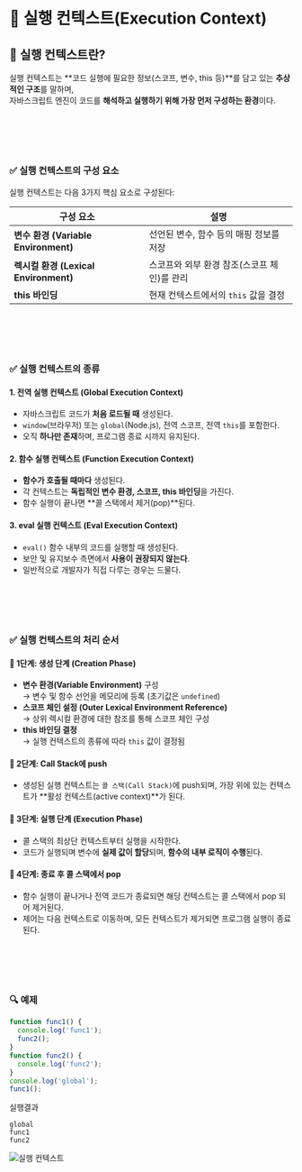 
# 📝 실행 컨텍스트(Execution Context)

## 📌 실행 컨텍스트란?

실행 컨텍스트는 **코드 실행에 필요한 정보(스코프, 변수, this 등)**를 담고 있는 **추상적인 구조**를 말하며,  
자바스크립트 엔진이 코드를 **해석하고 실행하기 위해 가장 먼저 구성하는 환경**이다.

<br></br>
---

### ✅ 실행 컨텍스트의 구성 요소

실행 컨텍스트는 다음 3가지 핵심 요소로 구성된다:

| 구성 요소 | 설명 |
|-----------|------|
| **변수 환경 (Variable Environment)** | 선언된 변수, 함수 등의 매핑 정보를 저장 |
| **렉시컬 환경 (Lexical Environment)** | 스코프와 외부 환경 참조(스코프 체인)를 관리 |
| **this 바인딩** | 현재 컨텍스트에서의 `this` 값을 결정 |

<br></br>
---

### ✅ 실행 컨텍스트의 종류

#### 1. 전역 실행 컨텍스트 (Global Execution Context)

- 자바스크립트 코드가 **처음 로드될 때** 생성된다.
- `window`(브라우저) 또는 `global`(Node.js), 전역 스코프, 전역 `this`를 포함한다.
- 오직 **하나만 존재**하며, 프로그램 종료 시까지 유지된다.

#### 2. 함수 실행 컨텍스트 (Function Execution Context)

- **함수가 호출될 때마다** 생성된다.
- 각 컨텍스트는 **독립적인 변수 환경, 스코프, this 바인딩**을 가진다.
- 함수 실행이 끝나면 **콜 스택에서 제거(pop)**된다.

#### 3. eval 실행 컨텍스트 (Eval Execution Context)

- `eval()` 함수 내부의 코드를 실행할 때 생성된다.
- 보안 및 유지보수 측면에서 **사용이 권장되지 않는다**.
- 일반적으로 개발자가 직접 다루는 경우는 드물다.

<br></br>
---

### ✅ 실행 컨텍스트의 처리 순서

#### 🔹 1단계: 생성 단계 (Creation Phase)

- **변수 환경(Variable Environment)** 구성  
  → 변수 및 함수 선언을 메모리에 등록 (초기값은 `undefined`)
- **스코프 체인 설정 (Outer Lexical Environment Reference)**  
  → 상위 렉시컬 환경에 대한 참조를 통해 스코프 체인 구성
- **this 바인딩 결정**  
  → 실행 컨텍스트의 종류에 따라 `this` 값이 결정됨
  
#### 🔹 2단계: Call Stack에 push

- 생성된 실행 컨텍스트는 ``콜 스택(Call Stack)``에 push되며, 가장 위에 있는 컨텍스트가 **활성 컨텍스트(active context)**가 된다.

#### 🔹 3단계: 실행 단계 (Execution Phase)

- 콜 스택의 최상단 컨텍스트부터 실행을 시작한다.
- 코드가 실행되며 변수에 **실제 값이 할당**되며, **함수의 내부 로직이 수행**된다.

#### 🔹 4단계: 종료 후 콜 스택에서 pop

- 함수 실행이 끝나거나 전역 코드가 종료되면 해당 컨텍스트는 콜 스택에서 pop 되어 제거된다.
- 제어는 다음 컨텍스트로 이동하며, 모든 컨텍스트가 제거되면 프로그램 실행이 종료된다.
  
<br></br>
---

### 🔍 예제

```js
function func1() {
  console.log('func1');
  func2();
}
function func2() {
  console.log('func2');
}
console.log('global');
func1();
```
실행결과
```console
global
func1
func2
```

![실행 컨텍스트](https://github.com/user-attachments/assets/f3c943f6-8fcf-4684-8d89-3d1d2a9f00d6)
